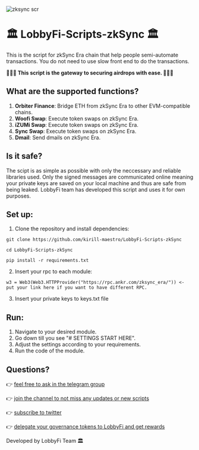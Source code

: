 ![zksync scr](https://github.com/kirill-maestro/LobbyFi-Scripts-zkSync/assets/69819227/a0b37e93-4730-4547-99f9-28695c20416f)

# 🏛️ LobbyFi-Scripts-zkSync 🏛️
This is the script for zkSync Era chain that help people semi-automate transactions. 
You do not need to use slow front end to do the transactions. 

**🎣🎣🎣 This script is the gateway to securing airdrops with ease. 🎣🎣🎣**

## What are the supported functions?
1. **Orbiter Finance**: Bridge ETH from zkSync Era to other EVM-compatible chains.
2. **Woofi Swap**: Execute token swaps on zkSync Era.
3. **iZUMi Swap**: Execute token swaps on zkSync Era.
4. **Sync Swap**: Execute token swaps on zkSync Era.
5. **Dmail**: Send dmails on zkSync Era. 

## Is it safe? 
The scipt is as simple as possible with only the neccessary and reliable libraries used. Only the signed messages are communicated online meaning your private keys are saved on your local machine and thus are safe from being leaked. LobbyFi team has developed this script and uses it for own purposes. 


## Set up:

1. Clone the repository and install dependencies:
```
git clone https://github.com/kirill-maestro/LobbyFi-Scripts-zkSync

cd LobbyFi-Scripts-zkSync

pip install -r requirements.txt

```

2. Insert your rpc to each module:
```
w3 = Web3(Web3.HTTPProvider("https://rpc.ankr.com/zksync_era/")) <- put your link here if you want to have different RPC.
```

3. Insert your private keys to keys.txt file


## Run: 

1. Navigate to your desired module.
2. Go down till you see "# SETTINGS START HERE".
3. Adjust the settings according to your requirements.
4. Run the code of the module.

## Questions? 

👉 [feel free to ask in the telegram group](https://t.me/lobbyfichat)

👉 [join the channel to not miss any updates or new scripts](https://t.me/lobbyfi)

👉 [subscribe to twitter](https://twitter.com/lobbyfinance)

👉 [delegate your governance tokens to LobbyFi and get rewards](https://lobbyfi.xyz)


Developed by LobbyFi Team 🏛️
